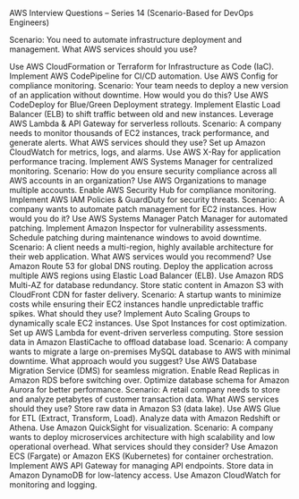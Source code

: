 
AWS Interview Questions – Series 14 (Scenario-Based for DevOps Engineers)

Scenario: You need to automate infrastructure deployment and management. What AWS services should you use?

Use AWS CloudFormation or Terraform for Infrastructure as Code (IaC).
Implement AWS CodePipeline for CI/CD automation.
Use AWS Config for compliance monitoring.
Scenario: Your team needs to deploy a new version of an application without downtime. How would you do this?
Use AWS CodeDeploy for Blue/Green Deployment strategy.
Implement Elastic Load Balancer (ELB) to shift traffic between old and new instances.
Leverage AWS Lambda & API Gateway for serverless rollouts.
Scenario: A company needs to monitor thousands of EC2 instances, track performance, and generate alerts. What AWS services should they use?
Set up Amazon CloudWatch for metrics, logs, and alarms.
Use AWS X-Ray for application performance tracing.
Implement AWS Systems Manager for centralized monitoring.
Scenario: How do you ensure security compliance across all AWS accounts in an organization?
Use AWS Organizations to manage multiple accounts.
Enable AWS Security Hub for compliance monitoring.
Implement AWS IAM Policies & GuardDuty for security threats.
Scenario: A company wants to automate patch management for EC2 instances. How would you do it?
Use AWS Systems Manager Patch Manager for automated patching.
Implement Amazon Inspector for vulnerability assessments.
Schedule patching during maintenance windows to avoid downtime.
Scenario: A client needs a multi-region, highly available architecture for their web application. What AWS services would you recommend?
Use Amazon Route 53 for global DNS routing.
Deploy the application across multiple AWS regions using Elastic Load Balancer (ELB).
Use Amazon RDS Multi-AZ for database redundancy.
Store static content in Amazon S3 with CloudFront CDN for faster delivery.
Scenario: A startup wants to minimize costs while ensuring their EC2 instances handle unpredictable traffic spikes. What should they use?
Implement Auto Scaling Groups to dynamically scale EC2 instances.
Use Spot Instances for cost optimization.
Set up AWS Lambda for event-driven serverless computing.
Store session data in Amazon ElastiCache to offload database load.
Scenario: A company wants to migrate a large on-premises MySQL database to AWS with minimal downtime. What approach would you suggest?
Use AWS Database Migration Service (DMS) for seamless migration.
Enable Read Replicas in Amazon RDS before switching over.
Optimize database schema for Amazon Aurora for better performance.
Scenario: A retail company needs to store and analyze petabytes of customer transaction data. What AWS services should they use?
Store raw data in Amazon S3 (data lake).
Use AWS Glue for ETL (Extract, Transform, Load).
Analyze data with Amazon Redshift or Athena.
Use Amazon QuickSight for visualization.
Scenario: A company wants to deploy microservices architecture with high scalability and low operational overhead. What services should they consider?
Use Amazon ECS (Fargate) or Amazon EKS (Kubernetes) for container orchestration.
Implement AWS API Gateway for managing API endpoints.
Store data in Amazon DynamoDB for low-latency access.
Use Amazon CloudWatch for monitoring and logging.
